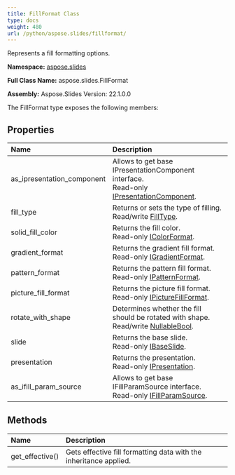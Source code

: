 ```yaml
---
title: FillFormat Class
type: docs
weight: 480
url: /python/aspose.slides/fillformat/
---
```


Represents a fill formatting options.

**Namespace:** [aspose.slides](/python/aspose.slides/)

**Full Class Name:** aspose.slides.FillFormat

**Assembly:**  Aspose.Slides Version: 22.1.0.0

The FillFormat type exposes the following members:
## **Properties**
|**Name**|**Description**|
| :- | :- |
|as_ipresentation_component|Allows to get base IPresentationComponent interface.<br/>            Read-only [IPresentationComponent](/python/aspose.slides/ipresentationcomponent/).|
|fill_type|Returns or sets the type of filling.<br/>            Read/write [FillType](/python/aspose.slides/filltype/).|
|solid_fill_color|Returns the fill color.<br/>            Read-only [IColorFormat](/python/aspose.slides/icolorformat/).|
|gradient_format|Returns the gradient fill format.<br/>            Read-only [IGradientFormat](/python/aspose.slides/igradientformat/).|
|pattern_format|Returns the pattern fill format.<br/>            Read-only [IPatternFormat](/python/aspose.slides/ipatternformat/).|
|picture_fill_format|Returns the picture fill format.<br/>            Read-only [IPictureFillFormat](/python/aspose.slides/ipicturefillformat/).|
|rotate_with_shape|Determines whether the fill should be rotated with shape.<br/>            Read/write [NullableBool](/python/aspose.slides/nullablebool/).|
|slide|Returns the base slide.<br/>            Read-only [IBaseSlide](/python/aspose.slides/ibaseslide/).|
|presentation|Returns the presentation. <br/>            Read-only [IPresentation](/python/aspose.slides/ipresentation/).|
|as_ifill_param_source|Allows to get base IFillParamSource interface.<br/>            Read-only [IFillParamSource](/python/aspose.slides/ifillparamsource/).|
## **Methods**
|**Name**|**Description**|
| :- | :- |
|get_effective()|Gets effective fill formatting data with the inheritance applied.|
